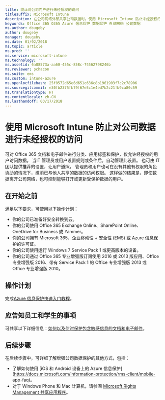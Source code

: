 ```yaml
---
title: 防止对公司门户进行未经授权的访问
titlesuffix: Microsoft Intune
description: 在公司网络外部共享公司数据时，使用 Microsoft Intune 防止未经授权的访问。
keywords: Office 365 O365 Azure 信息保护 数据保护 外部网络 公司数据
ms.author: dougeby
author: dougeby
manager: dougeby
ms.date: 01/02/2018
ms.topic: article
ms.prod: ''
ms.service: microsoft-intune
ms.technology: ''
ms.assetid: 6a88573a-aa60-455c-858c-74562798246b
ms.reviewer: pchacon
ms.suite: ems
ms.custom: intune-azure
ms.openlocfilehash: 25f0572d65e6d651c636c8b1961903f7c2c78906
ms.sourcegitcommit: e30fb2375fb79f67e5c1e4ed7b2c21fb9ca80c59
ms.translationtype: HT
ms.contentlocale: zh-CN
ms.lasthandoff: 03/17/2018
---
```

# <a name="prevent-unauthorized-access-to-company-data-using-microsoft-intune"></a>使用 Microsoft Intune 防止对公司数据进行未经授权的访问

可对 Office 365 文档和电子邮件进行分类、应用标签和保护，仅允许经授权的用户访问数据。 当IT 管理员或用户设置规则或条件后，自动管理此设置。 也可由 IT 团队提供推荐的设置，让用户遵照。 管理员和用户也可在没有其他有权限的角色协助的情况下，撤消已与他人共享的数据的访问权限。 这样做的结果是，即使数据离开公司网络，也可控制能够打开或更新受保护数据的用户。 

## <a name="before-you-begin"></a>在开始之前

满足以下要求，可使用以下操作计划：
* 你的公司已准备好安全转换到云。
* 你的公司使用 Office 365 Exchange Online、SharePoint Online、OneDrive for Business 或 Yammer。
* 你的公司拥有 Microsoft 365、企业移动性 + 安全性 (EMS) 或 Azure 信息保护的许可证。
* 你的公司使用运行 Windows 7 Service Pack 1 或更高版本的设备。
* 你的公司通过 Office 365 专业增强版订阅使用 2016 或 2013 版应用、Office 专业增强版 2016、带有 Service Pack 1 的 Office 专业增强版 2013 或 Office 专业增强版 2010。

## <a name="action-plan"></a>操作计划

完成[Azure 信息保护快速入门教程](https://docs.microsoft.com/information-protection/get-started/infoprotect-quick-start-tutorial)。  

## <a name="what-to-tell-employees-and-students"></a>应告知员工和学生的事项

可共享以下详细信息：[如何以及何时保护包含敏感信息的文档和电子邮件](https://docs.microsoft.com/information-protection/deploy-use/help-users)。

## <a name="next-steps"></a>后续步骤

在后续步骤中，可详细了解增强公司数据保护的其他方式，包括： 

* 了解如何使用 [iOS 和 Android 设备上的 Azure 信息保护] (https://docs.microsoft.com/information-protection/rms-client/mobile-app-faq)。
* 对于 Windows Phone 和 Mac 计算机，请参阅 [Microsoft Rights Management 共享应用程序](https://technet.microsoft.com/dn451248)。
